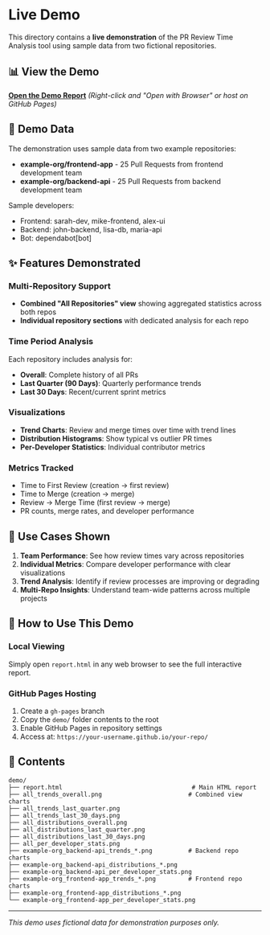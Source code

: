 # Live Demo

This directory contains a **live demonstration** of the PR Review Time Analysis tool using sample data from two fictional repositories.

## 📊 View the Demo

**[Open the Demo Report](./report.html)** *(Right-click and "Open with Browser" or host on GitHub Pages)*

## 📝 Demo Data

The demonstration uses sample data from two example repositories:
- **example-org/frontend-app** - 25 Pull Requests from frontend development team
- **example-org/backend-api** - 25 Pull Requests from backend development team

Sample developers:
- Frontend: sarah-dev, mike-frontend, alex-ui
- Backend: john-backend, lisa-db, maria-api
- Bot: dependabot[bot]

## ✨ Features Demonstrated

### Multi-Repository Support
- **Combined "All Repositories" view** showing aggregated statistics across both repos
- **Individual repository sections** with dedicated analysis for each repo

### Time Period Analysis
Each repository includes analysis for:
- **Overall**: Complete history of all PRs
- **Last Quarter (90 Days)**: Quarterly performance trends
- **Last 30 Days**: Recent/current sprint metrics

### Visualizations
- **Trend Charts**: Review and merge times over time with trend lines
- **Distribution Histograms**: Show typical vs outlier PR times
- **Per-Developer Statistics**: Individual contributor metrics

### Metrics Tracked
- Time to First Review (creation → first review)
- Time to Merge (creation → merge)
- Review → Merge Time (first review → merge)
- PR counts, merge rates, and developer performance

## 🎯 Use Cases Shown

1. **Team Performance**: See how review times vary across repositories
2. **Individual Metrics**: Compare developer performance with clear visualizations
3. **Trend Analysis**: Identify if review processes are improving or degrading
4. **Multi-Repo Insights**: Understand team-wide patterns across multiple projects

## 🚀 How to Use This Demo

### Local Viewing
Simply open `report.html` in any web browser to see the full interactive report.

### GitHub Pages Hosting
1. Create a `gh-pages` branch
2. Copy the `demo/` folder contents to the root
3. Enable GitHub Pages in repository settings
4. Access at: `https://your-username.github.io/your-repo/`

## 📁 Contents

```
demo/
├── report.html                                    # Main HTML report
├── all_trends_overall.png                        # Combined view charts
├── all_trends_last_quarter.png
├── all_trends_last_30_days.png
├── all_distributions_overall.png
├── all_distributions_last_quarter.png
├── all_distributions_last_30_days.png
├── all_per_developer_stats.png
├── example-org_backend-api_trends_*.png          # Backend repo charts
├── example-org_backend-api_distributions_*.png
├── example-org_backend-api_per_developer_stats.png
├── example-org_frontend-app_trends_*.png         # Frontend repo charts
├── example-org_frontend-app_distributions_*.png
└── example-org_frontend-app_per_developer_stats.png
```

---

*This demo uses fictional data for demonstration purposes only.*

